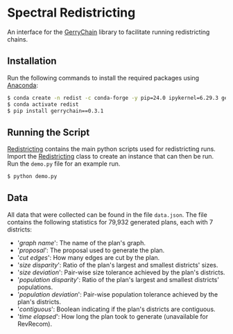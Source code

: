 # Spectral Redistricting

An interface for the [GerryChain](https://gerrychain.readthedocs.io/en/latest/) library to
facilitate running redistricting chains.

## Installation
Run the following commands to install the required packages using
[Anaconda](https://www.anaconda.com/products/individual#Downloads):
```bash
$ conda create -n redist -c conda-forge -y pip=24.0 ipykernel=6.29.3 geopandas=0.14.3 networkx=3.2.1 mapclassify=2.6.1 matplotlib=3.8.3 tqdm=4.66.2 scipy=1.12.0 numpy=1.26.4 ipywidgets=8.1.2
$ conda activate redist
$ pip install gerrychain==0.3.1
```

## Running the Script

[Redistricting](./redistricting/) contains the main python scripts used for redistricting runs.
Import the [Redistricting](./redistricting/redistricting.py) class to create an instance that can
then be run. Run the `demo.py` file for an example run.
```bash
$ python demo.py
```

## Data

All data that were collected can be found in the file `data.json`.
The file contains the following statistics for 79,932 generated plans, each with 7 districts:
- '*graph name*': The name of the plan's graph.
- '*proposal*': The proposal used to generate the plan.
- '*cut edges*': How many edges are cut by the plan.
- '*size disparity*': Ratio of the plan's largest and smallest districts' sizes.
- '*size deviation*': Pair-wise size tolerance achieved by the plan's districts.
- '*population disparity*': Ratio of the plan's largest and smallest districts' populations.
- '*population deviation*': Pair-wise population tolerance achieved by the plan's districts.
- '*contiguous*': Boolean indicating if the plan's districts are contiguous.
- '*time elapsed*': How long the plan took to generate (unavailable for RevRecom).